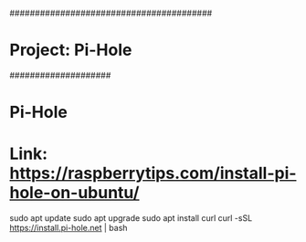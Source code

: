 ########################################

# Project: Pi-Hole

####################

# Pi-Hole
# Link: https://raspberrytips.com/install-pi-hole-on-ubuntu/

sudo apt update
sudo apt upgrade
sudo apt install curl
curl -sSL https://install.pi-hole.net | bash
